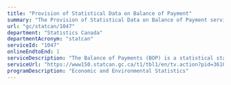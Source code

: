 ```yaml
---
title: "Provision of Statistical Data on Balance of Payment"
summary: "The Provision of Statistical Data on Balance of Payment service from Statistics Canada is available end-to-end online, according to the GC Service Inventory."
url: "gc/statcan/1047"
department: "Statistics Canada"
departmentAcronym: "statcan"
serviceId: "1047"
onlineEndtoEnd: 1
serviceDescription: "The Balance of Payments (BOP) is a statistical statement that records all economic transactions between Canadian residents and non-residents during a specific period of time in two accounts, the current account and the capital and the financial account. Transactions recorded in the balance of payments statement represent the exchanges and transfers of economic values between Canadian residents and non-residents. The economic values exchanged or transferred can be goods, services, primary and secondary income or financial claims. Government relies on these statistics to help shape it's financial and trade policies. BOP statistics are also used extensively by businesses, the academic community, the media and the public at large for both informational and analytical purposes. Finally, they are needed to meet Canada's statistical obligations to supranational organizations, such as the International Monetary Fund (IMF) and the Organization for Economic Co-operation and Development (OECD)."
serviceUrl: "https://www150.statcan.gc.ca/t1/tbl1/en/tv.action?pid=3610001601"
programDescription: "Economic and Environmental Statistics"
---
```

